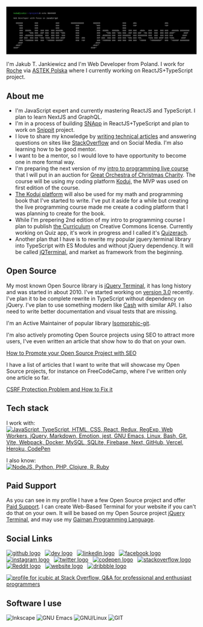 ![Jakub T. Jankiewicz ASCII banner](https://github.com/jcubic/jcubic/blob/master/assets/banner.svg?raw=true)

I'm Jakub T. Jankiewicz and I'm Web Developer from Poland. I work for [Roche](https://www.roche.com/) via [ASTEK Polska](https://astek.pl/) where I currently working on ReactJS+TypeScript project.

## About me
* I'm JavaScript expert and currently mastering ReactJS and TypeScript. I plan to learn NextJS and GraphQL.
* I'm in a process of building [SNApp](https://github.com/jcubic/snapp) in ReactJS+TypeScript and plan to work on [Snippit](https://snippit.dev/) project.
* I love to share my knowledge by [writing technical articles](https://jakub.jankiewicz.org/writing.php) and answering questions on sites like [StackOverflow](https://stackoverflow.com/users/387194/jcubic) and on Social Media. I'm also learning how to be good mentor.
* I want to be a mentor, so I would love to have opportunity to become one in more formal way.
* I'm preparing the next version of my [intro to programming live course](https://koduj.org) that I will put in an auction for [Great Orchestra of Christmas Charity](https://en.wikipedia.org/wiki/Great_Orchestra_of_Christmas_Charity). The course will be using my coding platform [Koduj](https://github.com/jcubic/koduj), the MVP was used on first edition of the course.
* [The Koduj platform](https://github.com/jcubic/koduj) will also be used for my math and programming book that I've started to write. I've put it aside for a while but creating the live programming course made me create a coding platform that I was planning to create for the book.
* While I'm prepering 2nd edition of my intro to programming course I plan to publish [the Curriculum](https://github.com/jcubic/koduj-curriculum) on Creative Commons license. Currently working on Quiz app, it's work in progress and I called it's [Quizerach](https://github.com/jcubic/quizerach).
* Another plan that I have is to rewrite my popular jquery.terminal library into TypeScript with ES Modules and without jQuery dependency. It will be called [jQTerminal](https://github.com/jcubic/jQTerminal), and market as framework from the beginning.

## Open Source
My most known Open Source library is [jQuery Terminal](https://terminal.jcubic.pl/), it has long history and was started in about 2010. I've started working on [version 3.0](https://github.com/jQTerminal/jQTerminal) recently. I've plan it to be complete rewrite in TypeScript without dependency on jQuery. I've plan to use something modern like [Cash](https://github.com/fabiospampinato/cash) with similar API. I also need to write better documentation and visual tests that are missing.

I'm an Active Maintainer of popular library [Isomorphic-git](https://isomorphic-git.org/).

I'm also actively promoting Open Source projects using SEO to attract more users, I've even written an article that show how to do that on your own.

[How to Promote your Open Source Project with SEO](https://itnext.io/seo-for-open-source-projects-1a6b17ffeb8b)

I have a list of articles that I want to write that will showcase my Open Source projects, for instance on FreeCodeCamp, where I've written only one article so far.

[CSRF Protection Problem and How to Fix it](https://www.freecodecamp.org/news/csrf-protection-problem-and-how-to-fix-it/)

## Tech stack
I work with:<br/>
[![JavaScript, TypeScript, HTML, CSS, React, Redux, RegExp, Web Workers, jQuery, Markdown, Emotion, jest, GNU Emacs, Linux, Bash, Git, Vite, Webpack, Docker, MySQL, SQLite, Firebase, Next, GitHub, Vercel, Heroku, CodePen](https://skillicons.dev/icons?i=js,typescript,html,css,svg,react,redux,regex,workers,jquery,md,emotion,jest,emacs,linux,bash,git,vite,webpack,docker,mysql,sqlite,firebase,next,github,vercel,heroku,codepen&perline=7)](https://skillicons.dev)

I also know:<br/>
[![NodeJS, Python, PHP, Clojure, R, Ruby](https://skillicons.dev/icons?i=nodejs,python,php,clojure,r,ruby,sass)](https://skillicons.dev)

## Paid Support
As you can see in my profile I have a few Open Source project and offer [Paid Support](https://support.jcubic.pl/). I can create Web-Based Terminal for your website if you can't do that on your own. It will be based on my Open Source project [jQuery Terminal](https://terminal.jcubic.pl/), and may use my [Gaiman Programming Language](https://github.com/jcubic/gaiman).

## Social Links

[<picture><source media='(prefers-color-scheme: dark)' srcset='https://api.iconify.design/simple-icons/github.svg?color=white&height=40'><source media='(prefers-color-scheme: light)' srcset='https://api.iconify.design/simple-icons/github.svg?color=black&height=40'><img alt='github logo' src='https://api.iconify.design/simple-icons/github.svg?color=black&height=40' height='40'></picture>](https://github.com/jcubic)&nbsp; &nbsp;[<picture><source media='(prefers-color-scheme: dark)' srcset='https://api.iconify.design/simple-icons/dev-dot-to.svg?color=white&height=40'><source media='(prefers-color-scheme: light)' srcset='https://api.iconify.design/simple-icons/dev-dot-to.svg?color=black&height=40'><img alt='dev logo' src='https://api.iconify.design/simple-icons/dev-dot-to.svg?color=black&height=40' height='40'></picture>](https://dev.to/jcubic)&nbsp; &nbsp;[<picture><source media='(prefers-color-scheme: dark)' srcset='https://api.iconify.design/simple-icons/linkedin.svg?color=white&height=40'><source media='(prefers-color-scheme: light)' srcset='https://api.iconify.design/simple-icons/linkedin.svg?color=black&height=40'><img alt='linkedin logo' src='https://api.iconify.design/simple-icons/linkedin.svg?color=black&height=40' height='40'></picture>](https://www.linkedin.com/in/jakubjankiewicz/)&nbsp; &nbsp;[<picture><source media='(prefers-color-scheme: dark)' srcset='https://api.iconify.design/simple-icons/facebook.svg?color=white&height=40'><source media='(prefers-color-scheme: light)' srcset='https://api.iconify.design/simple-icons/facebook.svg?color=black&height=40'><img alt='facebook logo' src='https://api.iconify.design/simple-icons/facebook.svg?color=black&height=40' height='40'></picture>](https://www.facebook.com/jcubic)&nbsp; &nbsp;[<picture><source media='(prefers-color-scheme: dark)' srcset='https://api.iconify.design/simple-icons/instagram.svg?color=white&height=40'><source media='(prefers-color-scheme: light)' srcset='https://api.iconify.design/simple-icons/instagram.svg?color=black&height=40'><img alt='instagram logo' src='https://api.iconify.design/simple-icons/instagram.svg?color=black&height=40' height='40'></picture>](https://www.instagram.com/jcubic/)&nbsp; &nbsp;[<picture><source media='(prefers-color-scheme: dark)' srcset='https://api.iconify.design/simple-icons/twitter.svg?color=white&height=40'><source media='(prefers-color-scheme: light)' srcset='https://api.iconify.design/simple-icons/twitter.svg?color=black&height=40'><img alt='twitter logo' src='https://api.iconify.design/simple-icons/twitter.svg?color=black&height=40' height='40'></picture>](https://twitter.com/jcubic)&nbsp; &nbsp;[<picture><source media='(prefers-color-scheme: dark)' srcset='https://api.iconify.design/simple-icons/codepen.svg?color=white&height=40'><source media='(prefers-color-scheme: light)' srcset='https://api.iconify.design/simple-icons/codepen.svg?color=black&height=40'><img alt='codepen logo' src='https://api.iconify.design/simple-icons/codepen.svg?color=black&height=40' height='40'></picture>](https://codepen.io/jcubic)&nbsp; &nbsp;[<picture><source media='(prefers-color-scheme: dark)' srcset='https://api.iconify.design/simple-icons/stackoverflow.svg?color=white&height=40'><source media='(prefers-color-scheme: light)' srcset='https://api.iconify.design/simple-icons/stackoverflow.svg?color=black&height=40'><img alt='stackoverflow logo' src='https://api.iconify.design/simple-icons/stackoverflow.svg?color=black&height=40' height='40'></picture>](https://stackoverflow.com/users/387194/jcubic)&nbsp; &nbsp;[<picture><source media='(prefers-color-scheme: dark)' srcset='https://api.iconify.design/simple-icons/reddit.svg?color=white&height=40'><source media='(prefers-color-scheme: light)' srcset='https://api.iconify.design/simple-icons/reddit.svg?color=black&height=40'><img alt='Reddit logo' src='https://api.iconify.design/simple-icons/reddit.svg?color=black&height=40' height='40'></picture>](https://www.reddit.com/user/jcubic)&nbsp; &nbsp;[<picture><source media='(prefers-color-scheme: dark)' srcset='https://api.iconify.design/simple-icons/icloud.svg?color=white&height=40'><source media='(prefers-color-scheme: light)' srcset='https://api.iconify.design/simple-icons/icloud.svg?color=black&height=40'><img alt='website logo' src='https://api.iconify.design/simple-icons/icloud.svg?color=black&height=40' height='40'></picture>](https://jakub.jankiewicz.org/)&nbsp; &nbsp;[<picture><source media='(prefers-color-scheme: dark)' srcset='https://api.iconify.design/simple-icons/dribbble.svg?color=white&height=40'><source media='(prefers-color-scheme: light)' srcset='https://api.iconify.design/simple-icons/dribbble.svg?color=black&height=40'><img alt='dribbble logo' src='https://api.iconify.design/simple-icons/dribbble.svg?color=black&height=40' height='40'></picture>](https://dribbble.com/jcubic/)

<a href="http://stackoverflow.com/users/387194/jcubic" title="profile for jcubic at Stack Overflow, Q&amp;A for professional and enthusiast programmers">
<img src="https://stackoverflow.com/users/flair/387194.png" width="208" height="58" alt="profile for jcubic at Stack Overflow, Q&amp;A for professional and enthusiast programmers">
</a>

## Software I use

![Inkscape](https://img.shields.io/badge/Inkscape-0078d7.svg?style=for-the-badge&logo=inkscape&logoColor=white)
![GNU Emacs](https://img.shields.io/badge/GNU%20Emacs-A23C9A.svg?style=for-the-badge&logo=gnu-emacs&logoColor=white)
![GNU/Linux](https://img.shields.io/badge/GNU%2fLinux-404040.svg?style=for-the-badge&logo=linux&logoColor=white)
![GIT](https://img.shields.io/badge/GIT-C45E00.svg?style=for-the-badge&logo=git&logoColor=white)
